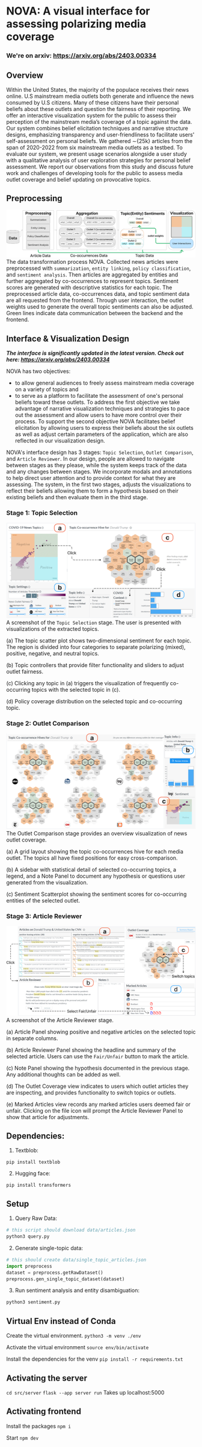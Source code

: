# NOVA: A visual interface for assessing polarizing media coverage
### We're on arxiv: https://arxiv.org/abs/2403.00334
## Overview 
Within the United States, the majority of the populace receives their news online. U.S mainstream media outlets both generate and influence the news consumed by U.S citizens. Many of these citizens have their personal beliefs about these outlets and question the fairness of their reporting. We offer an interactive visualization system for the public to assess their perception of the mainstream media’s coverage of a topic against the data. Our system combines belief elicitation techniques and narrative structure designs, emphasizing transparency and user-friendliness to facilitate users' self-assessment on personal beliefs. We gathered $\sim${25k} articles from the span of 2020-2022 from six mainstream media outlets as a testbed. To evaluate our system, we present usage scenarios alongside a user study with a qualitative analysis of user exploration strategies for personal belief assessment. We report our observations from this study and discuss future work and challenges of developing tools for the public to assess media outlet coverage and belief updating on provocative topics.

## Preprocessing 
<img src='./img/data_pipeline.png'></img>
The data transformation process NOVA. 
Collected news articles were preprocessed with `summarization`, `entity linking`, `policy classification`, and `sentiment analysis`. 
Then articles are aggregated by entities and further aggregated by co-occurrences to represent topics. 
Sentiment scores are generated with descriptive statistics for each topic. 
The preprocessed article data, co-occurrences data, and topic sentiment data are all requested from the frontend. 
Through user interaction, the outlet weights used to generate the overall topic sentiments can also be adjusted. 
Green lines indicate data communication between the backend and the frontend. 

## Interface & Visualization Design
**_The interface is significantly updated in the latest version. Check out here: https://arxiv.org/abs/2403.00334_**

NOVA has two objectives:
- to allow general audiences to freely assess mainstream media coverage on a variety of topics and 
- to serve as a platform to facilitate the assessment of one's personal beliefs toward these outlets.
To address the first objective we take advantage of narrative visualization techniques and strategies to pace out the assessment and allow users to have more control over their process.
To support the second objective NOVA facilitates belief elicitation by allowing users to express their beliefs about the six outlets as well as adjust certain parameters of the application, which are also reflected in our visualization design.

NOVA's interface design has 3 stages: `Topic Selection`, `Outlet Comparison`, and `Article Reviewer`.
In our design, people are allowed to navigate between stages as they please, while the system keeps track of the data and any changes between stages.
We incorporate modals and annotations to help direct user attention and to provide context for what they are assessing.
The system, in the first two stages, adjusts the visualizations to reflect their beliefs allowing them to form a hypothesis based on their existing beliefs and then evaluate them in the third stage.
### Stage 1: Topic Selection
<img src='./img/overview-whole-page-with-interaction.png'></img>
A screenshot of the `Topic Selection` stage. 
The user is presented with visualizations of the extracted topics. 

(a) The topic scatter plot shows two-dimensional sentiment for each topic. 
The region is divided into four categories to separate polarizing (mixed), positive, negative, and neutral topics. 

(b) Topic controllers that provide filter functionality and sliders to adjust outlet fairness. 

(c) Clicking any topic in (a) triggers the visualization of frequently co-occurring topics with the selected topic in (c). 

(d) Policy coverage distribution on the selected topic and co-occurring topic. 

### Stage 2: Outlet Comparison
<img src='./img/compare-whole-page.png'></img>
The Outlet Comparison stage provides an overview visualization of news outlet coverage. 

(a) A grid layout showing the topic co-occurrences hive for each media outlet. The topics all have fixed positions for easy cross-comparison. 

(b) A sidebar with statistical detail of selected co-occurring topics, a legend, and a Note Panel to document any hypothesis or questions user generated from the visualization. 

(c) Sentiment Scatterplot showing the sentiment scores for co-occurring entities of the selected outlet.

### Stage 3: Article Reviewer
<img src='./img/inspection-whole-page.png'></img>
A screenshot of the Article Reviewer stage. 

(a) Article Panel showing positive and negative articles on the selected topic in separate columns.  

(b) Article Reviewer Panel showing the headline and summary of the selected article. Users can use the `Fair/Unfair` button to mark the article. 

(c) Note Panel showing the hypothesis documented in the previous stage. Any additional thoughts can be added as well. 

(d) The Outlet Coverage view indicates to users which outlet articles they are inspecting, and provides functionality to switch topics or outlets. 

(e) Marked Articles view records any marked articles users deemed fair or unfair. Clicking on the file icon will prompt the Article Reviewer Panel to show that article for adjustments.

## Dependencies:
1. Textblob: 
```
pip install textblob
```
2. Hugging face:
```
pip install transformers
```
## Setup
1. Query Raw Data: 
```bash
# this script should download data/articles.json
python3 query.py
```
2. Generate single-topic data:
```python
# this should create data/single_topic_articles.json
import preprocess
dataset = preprocess.getRawDataset()
preprocess.gen_single_topic_dataset(dataset)
```
3. Run sentiment analysis and entity disambiguation:
```bash
python3 sentiment.py
```

## Virtual Env instead of Conda
Create the virtual environment.
`python3 -m venv ./env`

Activate the virtual environment
`source env/bin/activate`

Install the dependencies for the venv
`pip install -r requirements.txt`


## Activating the server
`cd src/server`
`flask --app server run`
Takes up localhost:5000

## Activating frontend
Install the packages
`npm i`

Start
`npm dev`

